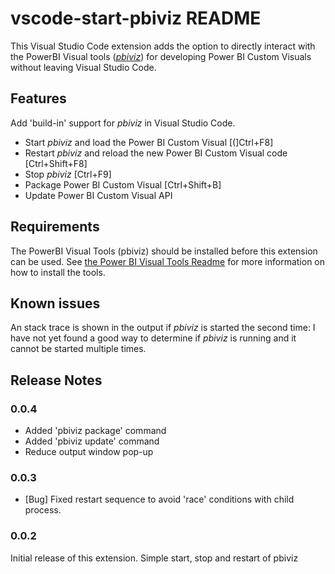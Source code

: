 # vscode-start-pbiviz README

This Visual Studio Code extension adds the option to directly interact with the PowerBI Visual tools ([*pbiviz*](https://github.com/Microsoft/PowerBI-visuals-tools))
for developing Power BI Custom Visuals without leaving Visual Studio Code.

## Features

Add 'build-in' support for *pbiviz* in Visual Studio Code.

- Start *pbiviz* and load the Power BI Custom Visual [(]Ctrl+F8]
- Restart *pbiviz* and reload the new Power BI Custom Visual code [Ctrl+Shift+F8]
- Stop *pbiviz* [Ctrl+F9]
- Package Power BI Custom Visual [Ctrl+Shift+B]
- Update Power BI Custom Visual API

## Requirements

The PowerBI Visual Tools (pbiviz) should be installed before this extension can be used. 
See [the Power BI Visual Tools Readme](https://github.com/Microsoft/PowerBI-visuals-docs/blob/master/tools/README.md#installation)
for more information on how to install the tools.

## Known issues

An stack trace is shown in the output if *pbiviz* is started the second time: I have not yet found a good way to
determine if *pbiviz* is running and it cannot be started multiple times. 

## Release Notes

### 0.0.4

- Added 'pbiviz package' command
- Added 'pbiviz update' command
- Reduce output window pop-up

### 0.0.3

- [Bug] Fixed restart sequence to avoid 'race' conditions with child process.

### 0.0.2
Initial release of this extension.
Simple start, stop and restart of pbiviz
